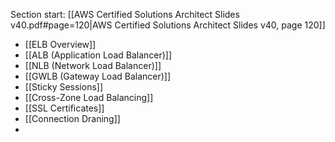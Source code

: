 Section start: [[AWS Certified Solutions Architect Slides v40.pdf#page=120|AWS Certified Solutions Architect Slides v40, page 120]]
- [[ELB Overview]]
- [[ALB (Application Load Balancer)]]
- [[NLB (Network Load Balancer)]]
- [[GWLB (Gateway Load Balancer)]]
- [[Sticky Sessions]]
- [[Cross-Zone Load Balancing]]
- [[SSL Certificates]]
- [[Connection Draning]]
- 
